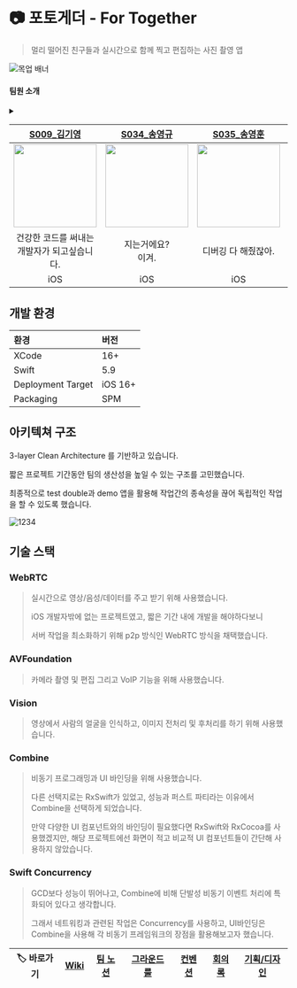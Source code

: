 # 📷 포토게더 - For Together
> 멀리 떨어진 친구들과 실시간으로 함께 찍고 편집하는 사진 촬영 앱

![목업 배너](https://github.com/user-attachments/assets/c743749b-a16f-4673-921e-3ac335a80e30)

#### 팀원 소개

<details>
<summary>  </summary>

|[S009_김기영](https://github.com/Kiyoung-Kim-57)|[S034_송영규](https://github.com/youn9k)|[S035_송영훈](https://github.com/0Hooni)|[S077_홍승완](https://github.com/hsw1920)|
|:---:|:---:|:---:|:---:|
|<img src="https://github.com/user-attachments/assets/6a865499-ef54-4c48-84ae-8d8eb9a229b6" width=150>|<img src="https://github.com/user-attachments/assets/eaadb82c-4880-4e66-bfe7-4eac844ca594" width=150>|<img src="https://github.com/user-attachments/assets/6cdb37fa-d0d1-46ed-bd6d-faa54db5e6b8" width=150>|<img src="https://github.com/user-attachments/assets/697edcf8-7709-42c2-82de-85f8f2bed08c" width=150>|
| 팩트는 코드가 건<br>강해지고 있다는 거임. | 이 또한 잡스의 은혜겠지요. | 디버깅 다 해줬잖아. | 정상화... 해야겠지? |
| iOS | iOS | iOS | iOS |
</details>

|[S009_김기영](https://github.com/Kiyoung-Kim-57)|[S034_송영규](https://github.com/youn9k)|[S035_송영훈](https://github.com/0Hooni)|[S077_홍승완](https://github.com/hsw1920)|
|:---:|:---:|:---:|:---:|
|<img src="https://avatars.githubusercontent.com/u/121777185?v=4" width=150>|<img src="https://avatars.githubusercontent.com/u/60254939?v=4" width=150>|<img src="https://avatars.githubusercontent.com/u/37678646?v=4" width=150>|<img src="https://avatars.githubusercontent.com/u/66902876?v=4" width=150>|
| 건강한 코드를 써내는<br>개발자가 되고싶습니다. | 지는거에요?<br>이겨. | 디버깅 다 해줬잖아. | 정상화... 해야겠지? |
| iOS | iOS | iOS | iOS |

## 개발 환경

| 환경  | 버전 |
|:---|:---|
| XCode | 16+ |
|Swift | 5.9 |
| Deployment Target | iOS 16+ |
| Packaging | SPM |

## 아키텍쳐 구조

3-layer Clean Architecture 를 기반하고 있습니다.

짧은 프로젝트 기간동안 팀의 생산성을 높일 수 있는 구조를 고민했습니다.

최종적으로 test double과 demo 앱을 활용해 작업간의 종속성을 끊어 독립적인 작업을 할 수 있도록 했습니다.

![1234](https://github.com/user-attachments/assets/11d8c188-af32-47fc-811f-88bd83417863)


## 기술 스택

### WebRTC

> 실시간으로 영상/음성/데이터를 주고 받기 위해 사용했습니다.
> 
> iOS 개발자밖에 없는 프로젝트였고, 짧은 기간 내에 개발을 해야하다보니
> 
> 서버 작업을 최소화하기 위해 p2p 방식인 WebRTC 방식을 채택했습니다.

### AVFoundation

> 카메라 촬영 및 편집 그리고 VoIP 기능을 위해 사용했습니다.

### Vision

> 영상에서 사람의 얼굴을 인식하고, 이미지 전처리 및 후처리를 하기 위해 사용했습니다.

### Combine

> 비동기 프로그래밍과 UI 바인딩을 위해 사용했습니다.
>
> 다른 선택지로는 RxSwift가 있었고, 성능과 퍼스트 파티라는 이유에서 Combine을 선택하게 되었습니다.
> 
> 만약 다양한 UI 컴포넌트와의 바인딩이 필요했다면 RxSwift와 RxCocoa를 사용했겠지만, 해당 프로젝트에선 화면이 적고 비교적 UI 컴포넌트들이 간단해 사용하지 않았습니다.

### Swift Concurrency

> GCD보다 성능이 뛰어나고, Combine에 비해 단발성 비동기 이벤트 처리에 특화되어 있다고 생각합니다.
>
> 그래서 네트워킹과 관련된 작업은 Concurrency를 사용하고, UI바인딩은 Combine을 사용해 각 비동기 프레임워크의 장점을 활용해보고자 했습니다.





|🏷️ 바로가기|[Wiki](https://github.com/boostcampwm-2024/iOS04-HARU/wiki)|[팀 노션](https://www.notion.so/0hooni/HARU-12e07f89fdcd8077a443dbba60cb124d)|[그라운드 룰](https://github.com/boostcampwm-2024/iOS04-HARU/wiki/그라운드-룰)|[컨벤션](https://github.com/boostcampwm-2024/iOS04-HARU/wiki/컨벤션)|[회의록](https://www.notion.so/0hooni/05cb406cd61f460ba7294ae3ffa31f7e)|[기획/디자인](https://www.figma.com/design/6jACkAa5WxD8mm4KgsPtzg/iOS04-GP?node-id=11-32851)|
|:-:|:-:|:-:|:-:|:-:|:-:|:--:|
